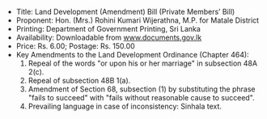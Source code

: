 - Title: Land Development (Amendment) Bill (Private Members’ Bill)
- Proponent: Hon. (Mrs.) Rohini Kumari Wijerathna, M.P. for Matale District
- Printing: Department of Government Printing, Sri Lanka
- Availability: Downloadable from www.documents.gov.lk
- Price: Rs. 6.00; Postage: Rs. 150.00
- Key Amendments to the Land Development Ordinance (Chapter 464): 
  1. Repeal of the words "or upon his or her marriage" in subsection 48A 2(c).
  2. Repeal of subsection 48B 1(a).
  3. Amendment of Section 68, subsection (1) by substituting the phrase "fails to succeed" with "fails without reasonable cause to succeed".
  4. Prevailing language in case of inconsistency: Sinhala text.